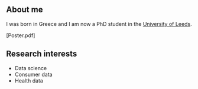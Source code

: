 ## About me

I was born in Greece and I am now a PhD student in the [University of Leeds](https://www.leeds.ac.uk/).


[Poster.pdf]

## Research interests

- Data science
- Consumer data
- Health data

